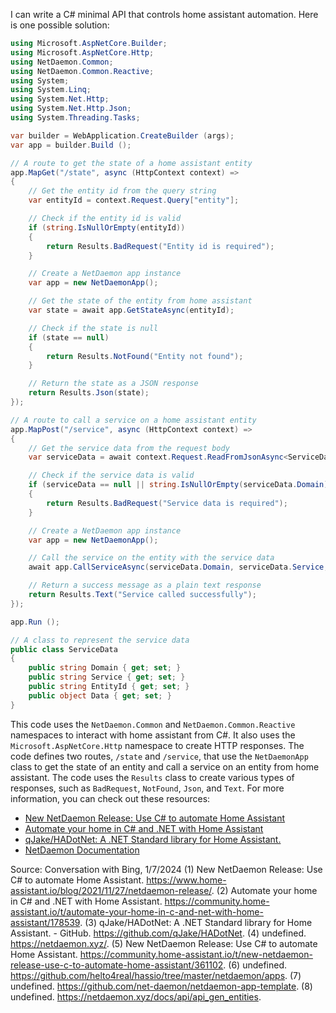 I can write a C# minimal API that controls home assistant automation. Here is one possible solution:

```csharp
using Microsoft.AspNetCore.Builder;
using Microsoft.AspNetCore.Http;
using NetDaemon.Common;
using NetDaemon.Common.Reactive;
using System;
using System.Linq;
using System.Net.Http;
using System.Net.Http.Json;
using System.Threading.Tasks;

var builder = WebApplication.CreateBuilder (args);
var app = builder.Build ();

// A route to get the state of a home assistant entity
app.MapGet("/state", async (HttpContext context) =>
{
    // Get the entity id from the query string
    var entityId = context.Request.Query["entity"];

    // Check if the entity id is valid
    if (string.IsNullOrEmpty(entityId))
    {
        return Results.BadRequest("Entity id is required");
    }

    // Create a NetDaemon app instance
    var app = new NetDaemonApp();

    // Get the state of the entity from home assistant
    var state = await app.GetStateAsync(entityId);

    // Check if the state is null
    if (state == null)
    {
        return Results.NotFound("Entity not found");
    }

    // Return the state as a JSON response
    return Results.Json(state);
});

// A route to call a service on a home assistant entity
app.MapPost("/service", async (HttpContext context) =>
{
    // Get the service data from the request body
    var serviceData = await context.Request.ReadFromJsonAsync<ServiceData>();

    // Check if the service data is valid
    if (serviceData == null || string.IsNullOrEmpty(serviceData.Domain) || string.IsNullOrEmpty(serviceData.Service) || string.IsNullOrEmpty(serviceData.EntityId))
    {
        return Results.BadRequest("Service data is required");
    }

    // Create a NetDaemon app instance
    var app = new NetDaemonApp();

    // Call the service on the entity with the service data
    await app.CallServiceAsync(serviceData.Domain, serviceData.Service, new { entity_id = serviceData.EntityId, serviceData.Data });

    // Return a success message as a plain text response
    return Results.Text("Service called successfully");
});

app.Run ();

// A class to represent the service data
public class ServiceData
{
    public string Domain { get; set; }
    public string Service { get; set; }
    public string EntityId { get; set; }
    public object Data { get; set; }
}
```

This code uses the `NetDaemon.Common` and `NetDaemon.Common.Reactive` namespaces to interact with home assistant from C#. It also uses the `Microsoft.AspNetCore.Http` namespace to create HTTP responses. The code defines two routes, `/state` and `/service`, that use the `NetDaemonApp` class to get the state of an entity and call a service on an entity from home assistant. The code uses the `Results` class to create various types of responses, such as `BadRequest`, `NotFound`, `Json`, and `Text`. For more information, you can check out these resources:

- [New NetDaemon Release: Use C# to automate Home Assistant](^1^)
- [Automate your home in C# and .NET with Home Assistant](^2^)
- [qJake/HADotNet: A .NET Standard library for Home Assistant.](^3^)
- [NetDaemon Documentation](^5^)

Source: Conversation with Bing, 1/7/2024
(1) New NetDaemon Release: Use C# to automate Home Assistant. https://www.home-assistant.io/blog/2021/11/27/netdaemon-release/.
(2) Automate your home in C# and .NET with Home Assistant. https://community.home-assistant.io/t/automate-your-home-in-c-and-net-with-home-assistant/178539.
(3) qJake/HADotNet: A .NET Standard library for Home Assistant. - GitHub. https://github.com/qJake/HADotNet.
(4) undefined. https://netdaemon.xyz/.
(5) New NetDaemon Release: Use C# to automate Home Assistant. https://community.home-assistant.io/t/new-netdaemon-release-use-c-to-automate-home-assistant/361102.
(6) undefined. https://github.com/helto4real/hassio/tree/master/netdaemon/apps.
(7) undefined. https://github.com/net-daemon/netdaemon-app-template.
(8) undefined. https://netdaemon.xyz/docs/api/api_gen_entities.
